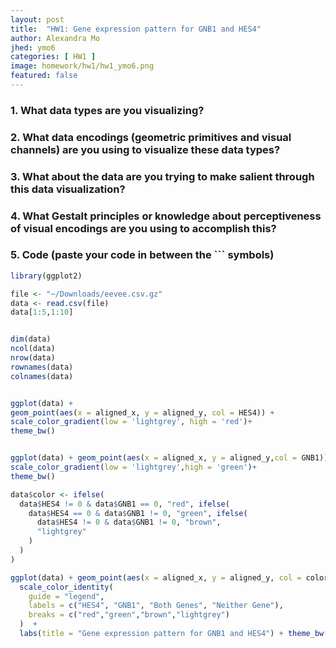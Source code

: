 ```yaml
---
layout: post
title:  "HW1: Gene expression pattern for GNB1 and HES4"
author: Alexandra Mo
jhed: ymo6
categories: [ HW1 ]
image: homework/hw1/hw1_ymo6.png
featured: false
---
```


### 1. What data types are you visualizing?

### 2. What data encodings (geometric primitives and visual channels) are you using to visualize these data types?

### 3. What about the data are you trying to make salient through this data visualization? 

### 4. What Gestalt principles or knowledge about perceptiveness of visual encodings are you using to accomplish this?

### 5. Code (paste your code in between the ``` symbols)

```r
library(ggplot2)

file <- "~/Downloads/eevee.csv.gz"
data <- read.csv(file)
data[1:5,1:10]


dim(data)
ncol(data)
nrow(data)
rownames(data)
colnames(data)


ggplot(data) +
geom_point(aes(x = aligned_x, y = aligned_y, col = HES4)) + 
scale_color_gradient(low = 'lightgrey', high = 'red')+
theme_bw()


ggplot(data) + geom_point(aes(x = aligned_x, y = aligned_y,col = GNB1)) + 
scale_color_gradient(low = 'lightgrey',high = 'green')+
theme_bw()

data$color <- ifelse(
  data$HES4 != 0 & data$GNB1 == 0, "red", ifelse(
    data$HES4 == 0 & data$GNB1 != 0, "green", ifelse(
      data$HES4 != 0 & data$GNB1 != 0, "brown",
      "lightgrey"
    )
  )
)

ggplot(data) + geom_point(aes(x = aligned_x, y = aligned_y, col = color)) + 
  scale_color_identity(
    guide = "legend",
    labels = c("HES4", "GNB1", "Both Genes", "Neither Gene"),
    breaks = c("red","green","brown","lightgrey")
  )  + 
  labs(title = "Gene expression pattern for GNB1 and HES4") + theme_bw()
```
